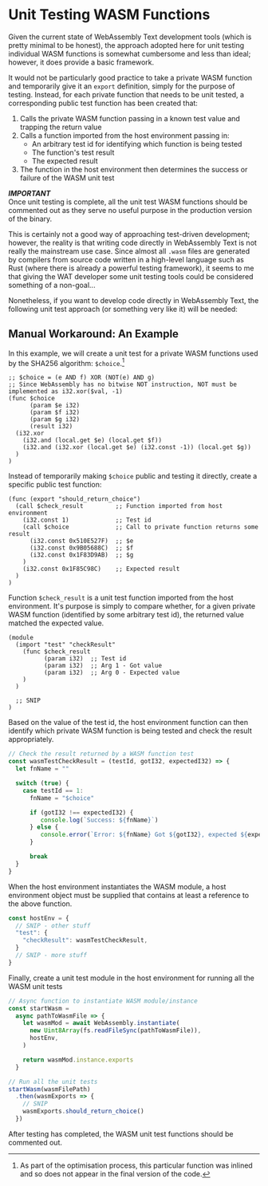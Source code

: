 # Unit Testing WASM Functions

Given the current state of WebAssembly Text development tools (which is pretty minimal to be honest), the approach adopted here for unit testing individual WASM functions is somewhat cumbersome and less than ideal; however, it does provide a basic framework.

It would not be particularly good practice to take a private WASM function and temporarily give it an `export` definition, simply for the purpose of testing.
Instead, for each private function that needs to be unit tested, a corresponding public test function has been created that:

1. Calls the private WASM function passing in a known test value and trapping the return value
1. Calls a function imported from the host environment passing in:
   * An arbitrary test id for identifying which function is being tested
   * The function's test result
   * The expected result
1. The function in the host environment then determines the success or failure of the WASM unit test

***IMPORTANT***<br>
Once unit testing is complete, all the unit test WASM functions should be commented out as they serve no useful purpose in the production version of the binary.

This is certainly not a good way of approaching test-driven development; however, the reality is that writing code directly in WebAssembly Text is not really the mainstream use case.
Since almost all `.wasm` files are generated by compilers from source code written in a high-level language such as Rust (where there is already a powerful testing framework), it seems to me that giving the WAT developer some unit testing tools could be considered something of a non-goal...

Nonetheless, if you want to develop code directly in WebAssembly Text, the following unit test approach (or something very like it) will be needed:

## Manual Workaround: An Example

In this example, we will create a unit test for a private WASM functions used by the SHA256 algorithm: `$choice`.[^1]

```wast
;; $choice = (e AND f) XOR (NOT(e) AND g)
;; Since WebAssembly has no bitwise NOT instruction, NOT must be implemented as i32.xor($val, -1)
(func $choice
      (param $e i32)
      (param $f i32)
      (param $g i32)
      (result i32)
  (i32.xor
    (i32.and (local.get $e) (local.get $f))
    (i32.and (i32.xor (local.get $e) (i32.const -1)) (local.get $g))
  )
)
```

Instead of temporarily making `$choice` public and testing it directly, create a specific public test function:

```wast
(func (export "should_return_choice")
  (call $check_result         ;; Function imported from host environment
    (i32.const 1)             ;; Test id
    (call $choice             ;; Call to private function returns some result
      (i32.const 0x510E527F)  ;; $e
      (i32.const 0x9B05688C)  ;; $f
      (i32.const 0x1F83D9AB)  ;; $g
    )
    (i32.const 0x1F85C98C)    ;; Expected result
  )
)
```

Function `$check_result` is a unit test function imported from the host environment.
It's purpose is simply to compare whether, for a given private WASM function (identified by some arbitrary test id), the returned value matched the expected value.

```wast
(module
  (import "test" "checkResult"
    (func $check_result
          (param i32)  ;; Test id
          (param i32)  ;; Arg 1 - Got value
          (param i32)  ;; Arg 0 - Expected value
    )
  )

  ;; SNIP
)
```

Based on the value of the test id, the host environment function can then identify which private WASM function is being tested and check the result appropriately.

```javascript
// Check the result returned by a WASM function test
const wasmTestCheckResult = (testId, gotI32, expectedI32) => {
  let fnName = ""

  switch (true) {
    case testId == 1:
      fnName = "$choice"

      if (gotI32 !== expectedI32) {
         console.log(`Success: ${fnName}`)
      } else {
         console.error(`Error: ${fnName} Got ${gotI32}, expected ${expectedI32}`)
      }

      break
  }
}
```

When the host environment instantiates the WASM module, a host environment object must be supplied that contains at least a reference to the above function.

```javascript
const hostEnv = {
  // SNIP - other stuff
  "test": {
    "checkResult": wasmTestCheckResult,
  }
  // SNIP - more stuff
}
```

Finally, create a unit test module in the host environment for running all the WASM unit tests

```javascript
// Async function to instantiate WASM module/instance
const startWasm =
  async pathToWasmFile => {
    let wasmMod = await WebAssembly.instantiate(
      new Uint8Array(fs.readFileSync(pathToWasmFile)),
      hostEnv,
    )

    return wasmMod.instance.exports
  }

// Run all the unit tests
startWasm(wasmFilePath)
  .then(wasmExports => {
    // SNIP
    wasmExports.should_return_choice()
  })
```

After testing has completed, the WASM unit test functions should be commented out.

[^1]: As part of the optimisation process, this particular function was inlined and so does not appear in the final version of the code.
